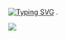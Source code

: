 [![Typing SVG](https://readme-typing-svg.demolab.com?font=Chewy&size=30&pause=1000&color=0CF7F4&center=true&vCenter=true&random=false&width=435&lines=SJCET+PALAI+CSE+-+C+Programming+;Class+Works%2C+Tutorials;LAB+Works%2C+Assignment%2C+H.W)](https://git.io/typing-svg)
.

<img src="https://user-images.githubusercontent.com/73097560/115834477-dbab4500-a447-11eb-908a-139a6edaec5c.gif"/>
